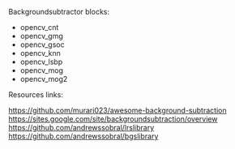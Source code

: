 Backgroundsubtractor blocks:
  * opencv_cnt
  * opencv_gmg
  * opencv_gsoc
  * opencv_knn
  * opencv_lsbp
  * opencv_mog
  * opencv_mog2
  
Resources links:

https://github.com/murari023/awesome-background-subtraction  
https://sites.google.com/site/backgroundsubtraction/overview  
https://github.com/andrewssobral/lrslibrary  
https://github.com/andrewssobral/bgslibrary  

